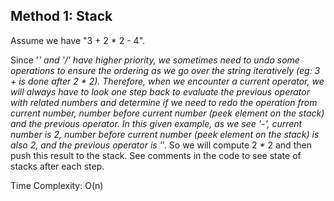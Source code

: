 ## Method 1: Stack

Assume we have "3 + 2 * 2 - 4".

Since '*' and '/' have higher priority, we sometimes need to undo some operations to ensure the ordering as we go over the string iteratively (eg: 3 + is done 
after 2 * 2). Therefore, when we encounter a current operator, we will always have to look one step back to evaluate the previous operator with related numbers 
and determine if we need to redo the operation from current number, number before current number (peek element on the stack) and the previous operator. In this given example, as we see '-', current number is 2, number before current number (peek element on the stack) is also 2, and the previous operator is '*'. So we will compute 2 * 2 and then push this result to the stack. See comments in the code to see state of stacks after each step.

Time Complexity: O(n)
